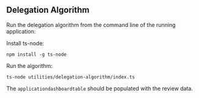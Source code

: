 ## Delegation Algorithm

Run the delegation algorithm from the command line of the running application:

Install ts-node:

```
npm install -g ts-node
```

Run the algorithm:

```
ts-node utilities/delegation-algorithm/index.ts
```

The `applicationdashboardtable` should be populated with the review data.